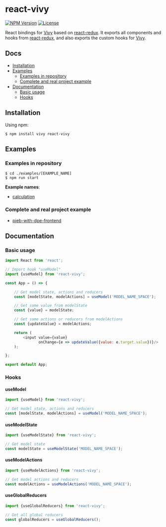 [npm-image]: https://img.shields.io/npm/v/react-vivy.svg?style=flat-square

[npm-url]: https://npmjs.org/package/react-vivy

[license-image]: https://img.shields.io/npm/l/react-vivy.svg?style=flat-square

[vivy-url]: https://github.com/fatalxiao/vivy

[react-redux-url]: https://github.com/reduxjs/react-redux

[calculation-example-url]: https://github.com/fatalxiao/react-vivy/tree/main/examples/calculation

[pieb-with-dpe-frontend-url]: https://github.com/fatalxiao/pieb-with-dpe-frontend

# react-vivy


[![NPM Version][npm-image]][npm-url]
[![License][license-image]][npm-url]

React bindings for [Vivy][vivy-url] based on [react-redux][react-redux-url]. It exports all components and hooks
from [react-redux][react-redux-url], and also exports the custom hooks for [Vivy][vivy-url].

## Docs

* [Installation](#installation)
* [Examples](#examples)
    * [Examples in repository](#examples-in-repository)
    * [Complete and real project example](#complete-and-real-project-example)
* [Documentation](#documentation)
    * [Basic usage](#basic-usage)
    * [Hooks](#hooks)

## Installation

Using npm:

```shell
$ npm install vivy react-vivy
```

## Examples

### Examples in repository

```shell
$ cd ./examples/[EXAMPLE_NAME]
$ npm run start
```

**Example names**:

* [calculation][calculation-example-url]

### Complete and real project example

* [pieb-with-dpe-frontend][pieb-with-dpe-frontend-url]

## Documentation

### Basic usage

```js
import React from 'react';

// Import hook "useModel"
import {useModel} from 'react-vivy';

const App = () => {

    // Get model state, actions and reducers
    const [modelState, modelActions] = useModel('MODEL_NAME_SPACE');

    // Get some value from modelState
    const {value} = modelState;

    // Get some actions or reducers from modelActions
    const {updateValue} = modelActions;

    return (
        <input value={value}
               onChange={e => updateValue({value: e.target.value})}/>
    );

};

export default App;
```

### Hooks

#### useModel

```js
import {useModel} from 'react-vivy';

// Get model state, actions and reducers
const [modelState, modelActions] = useModel('MODEL_NAME_SPACE');
```

#### useModelState

```js
import {useModelState} from 'react-vivy';

// Get model state
const modelState = useModelState('MODEL_NAME_SPACE');
```

#### useModelActions

```js
import {useModelActions} from 'react-vivy';

// Get model actions and reducers
const modelActions = useModelActions('MODEL_NAME_SPACE');
```

#### useGlobalReducers

```js
import {useGlobalReducers} from 'react-vivy';

// Get all global reducers
const globalReducers = useGlobalReducers();
```
